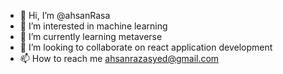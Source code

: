 - 👋 Hi, I’m @ahsanRasa
- 👀 I’m interested in machine learning 
- 🌱 I’m currently learning metaverse 
- 💞️ I’m looking to collaborate on react application development 
- 📫 How to reach me ahsanrazasyed@gmail.com 

<!---
ahsan3219/ahsan3219 is a ✨ special ✨ repository because its `README.md` (this file) appears on your GitHub profile.
You can click the Preview link to take a look at your changes.
--->
